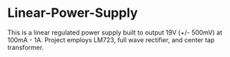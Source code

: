 # Linear-Power-Supply
This is a linear regulated power supply built to output 19V (+/- 500mV) at 100mA - 1A. Project employs LM723, full wave rectifier, and center tap transformer.
